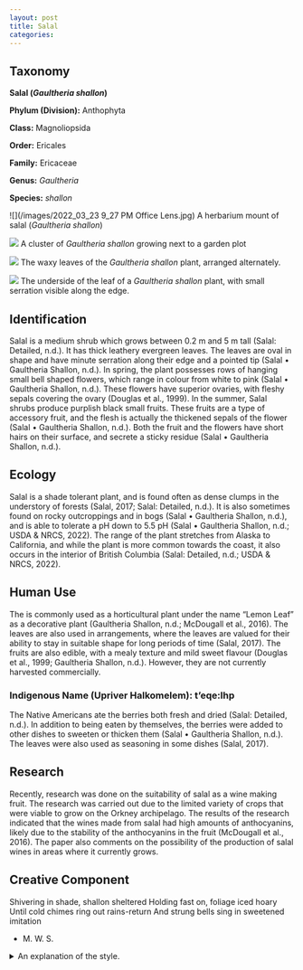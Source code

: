```yaml
---
layout: post
title: Salal
categories: 
---
```


## Taxonomy
**Salal (_Gaultheria shallon_)**

**Phylum (Division):** Anthophyta

**Class:** Magnoliopsida

**Order:** Ericales

**Family:** Ericaceae

**Genus:** _Gaultheria_

**Species:** _shallon_

![](/images/2022_03_23 9_27 PM Office Lens.jpg)
A herbarium mount of salal (_Gaultheria shallon_)


![](IMG_20220321_141200.jpg)
A cluster of _Gaultheria shallon_ growing next to a garden plot


![](IMG_20220321_141419.jpg)
The waxy leaves of the _Gaultheria shallon_ plant, arranged alternately.


![](IMG_20220321_141357.jpg)
The underside of the leaf of a _Gaultheria shallon_ plant, with small serration visible along the edge.


## Identification
Salal is a medium shrub which grows between 0.2 m and 5 m tall (Salal: Detailed, n.d.). It has thick leathery evergreen leaves. The leaves are oval in shape and have minute serration along their edge and a pointed tip (Salal • Gaultheria Shallon, n.d.). In spring, the plant possesses rows of hanging small bell shaped flowers, which range in colour from white to pink (Salal • Gaultheria Shallon, n.d.). These flowers have superior ovaries, with fleshy sepals covering the ovary (Douglas et al., 1999). In the summer, Salal shrubs produce purplish black small fruits. These fruits are a type of accessory fruit, and the flesh is actually the thickened sepals of the flower (Salal • Gaultheria Shallon, n.d.). Both the fruit and the flowers have short hairs on their surface, and secrete a sticky residue (Salal • Gaultheria Shallon, n.d.).

## Ecology
Salal is a shade tolerant plant, and is found often as dense clumps in the understory of forests (Salal, 2017; Salal: Detailed, n.d.). It is also sometimes found on rocky outcroppings and in bogs (Salal • Gaultheria Shallon, n.d.), and is able to tolerate a pH down to 5.5 pH (Salal • Gaultheria Shallon, n.d.; USDA & NRCS, 2022). The range of the plant stretches from Alaska to California, and while the plant is more common towards the coast, it also occurs in the interior of British Columbia (Salal: Detailed, n.d.; USDA & NRCS, 2022).

## Human Use
The is commonly used as a horticultural plant under the name “Lemon Leaf” as a decorative plant (Gaultheria Shallon, n.d.; McDougall et al., 2016). The leaves are also used in arrangements, where the leaves are valued for their ability to stay in suitable shape for long periods of time (Salal, 2017). The fruits are also edible, with a mealy texture and mild sweet flavour (Douglas et al., 1999; Gaultheria Shallon, n.d.). However, they are not currently harvested commercially.
### Indigenous Name (Upriver Halkomelem): t’eqe:lhp
The Native Americans ate the berries both fresh and dried (Salal: Detailed, n.d.). In addition to being eaten by themselves, the berries were added to other dishes to sweeten or thicken them (Salal • Gaultheria Shallon, n.d.). The leaves were also used as seasoning in some dishes (Salal, 2017).

## Research
Recently, research was done on the suitability of salal as a wine making fruit. The research was carried out due to the limited variety of crops that were viable to grow on the Orkney archipelago. The results of the research indicated that the wines made from salal had high amounts of anthocyanins, likely due to the stability of the anthocyanins in the fruit (McDougall et al., 2016). The paper also comments on the possibility of the production of salal wines in areas where it currently grows.

## Creative Component
Shivering in shade, shallon sheltered
Holding fast on, foliage iced hoary
Until cold chimes ring out rains-return
And strung bells sing in sweetened imitation
-   M. W. S.
<details>
	<summary>An explanation of the style.</summary>
	<br>
	 This is a form of poetry I've been playing around with based on Anglo-Saxon works such as The Wanderer. Rather than focusing on a rhyming scheme or syllables, it instead emphasizes alliteration and consonants.
	 Structure should roughly be two consonants, a break, followed by two more consonants. Ideally there would be alliteration across the break.
 	One other feature is the use of kennings, compound words and allusions such as the kenning for ocean: whale-road.
	</details> 